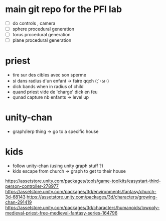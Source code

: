 # main git repo for the PFI lab


- [ ] do controls , camera
- [ ] sphere procedural generation
- [ ] torus procedural generation
- [ ] plane procedural generation

# priest
- tire sur des cibles avec son sperme
- si dans radius d'un enfant -> faire qqch (;´･ω･)
- dick bands when in radius of child
- quand priest vide de 'charge' dick en feu
- qunad capture nb enfants -> level up

# unity-chan
- graph/lerp thing -> go to a specific house

# kids
- follow unity-chan (using unity graph stuff ?)
- kids escape from church -> graph to get to their house 




https://assetstore.unity.com/packages/tools/game-toolkits/easystart-third-person-controller-278977
https://assetstore.unity.com/packages/3d/environments/fantasy/church-3d-68143
https://assetstore.unity.com/packages/3d/characters/growing-chan-291419
https://assetstore.unity.com/packages/3d/characters/humanoids/lowpoly-medieval-priest-free-medieval-fantasy-series-164796
